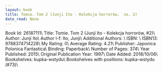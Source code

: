 ```yaml
---
layout: book
title: Tomie. Tom 2 (Junji Ito - Kolekcja horrorów,  no. 2)
date_read: None
---
```


Book Id: 26187111\ 
Title: Tomie. Tom 2 (Junji Ito - Kolekcja horrorów, #2)\ 
Author: Junji Ito\ 
Author l-f: Ito, Junji\ 
Additional Authors: \ 
ISBN: \ 
ISBN13: 9788374714228\ 
My Rating: 0\ 
Average Rating: 4.21\ 
Publisher: Japonica Polonica Fantastica\ 
Binding: Paperback\ 
Number of Pages: 374\ 
Year Published: 2015\ 
Original Publication Year: 1997\ 
Date Added: 2018/10/06\ 
Bookshelves: kupka-wstydu\ 
Bookshelves with positions: kupka-wstydu (#73)\ 


